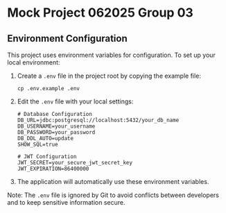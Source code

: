 # Mock Project 062025 Group 03

## Environment Configuration

This project uses environment variables for configuration. To set up your local environment:

1. Create a `.env` file in the project root by copying the example file:
   ```
   cp .env.example .env
   ```

2. Edit the `.env` file with your local settings:
   ```
   # Database Configuration
   DB_URL=jdbc:postgresql://localhost:5432/your_db_name
   DB_USERNAME=your_username
   DB_PASSWORD=your_password
   DB_DDL_AUTO=update
   SHOW_SQL=true

   # JWT Configuration
   JWT_SECRET=your_secure_jwt_secret_key
   JWT_EXPIRATION=86400000
   ```

3. The application will automatically use these environment variables.

Note: The `.env` file is ignored by Git to avoid conflicts between developers and to keep sensitive information secure. 